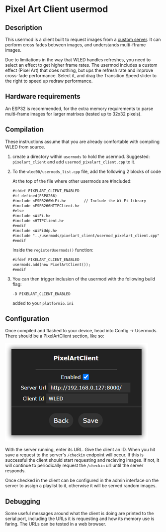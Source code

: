# Pixel Art Client usermod

## Description
This usermod is a client built to request images from a [custom server](https://github.com/hughc/pixel-art-server). It can perform cross fades between images, and understands multi-fframe images.

Due to limitations in the way that WLED handles refreshes, you need to select an effect to get higher frame rates. The usermod includes a custom effect (Pixel Art) that does nothing, but ups the refresh rate and improve cross-fade performance. Select it, and drag the Transition Speed slider to the right to speed up redraw performance.

## Hardware requirements
An ESP32 is recommended, for the extra memory requirements to parse multi-frame images for larger matrixes (tested up to 32x32 pixels).

## Compilation 

These instructions assume that you are already comfortable with compiling WLED from source.

1. create a directory within `usermods` to hold the usermod. Suggested: `pixelart_client` and add `usermod_pixelart_client.cpp` to it.

2. To the `wled00/usermods_list.cpp` file, add the following 2 blocks of code

    At the top of the file where other usermods are #included:

    ```
    #ifdef PIXELART_CLIENT_ENABLED
    #if defined(ESP8266)
    #include <ESP8266WiFi.h>        // Include the Wi-Fi library
    #include <ESP8266HTTPClient.h>
    #else
    #include <WiFi.h>
    #include <HTTPClient.h>
    #endif
    #include <WiFiUdp.h>
    #include "../usermods/pixelart_client/usermod_pixelart_client.cpp"
    #endif
    ```
    
    Inside the `registerUsermods()` function:

    ```
    #ifdef PIXELART_CLIENT_ENABLED
	usermods.add(new PixelArtClient());
    #endif
    ```

 3. You can then trigger inclusion of the usermod with the following build flag:
    ```
    -D PIXELART_CLIENT_ENABLED
    ```
    added to your `platformio.ini`

## Configuration

Once compiled and flashed to your device, head into Config -> Usermods. There should be a PixelArtClient section, like so:

![screenshot](/screenshot.png)

With the server running, enter its URL. Give the client an ID. When you hit save a request to the server's `/checkin` endpoint will occur. If this is successful the client should start requesting and recieving images. If not, it will continue to periodically request the `/checkin` url until the server responds. 

Once checked in the client can be configured in the admin interface on the server to assign a playlist to it, otherwise it will be served random images.

## Debugging

Some useful messages around what the client is doing are printed to the serial port, including the URLs it is requesting and how its memory use is faring. The URLs can be tested in a web browser.
